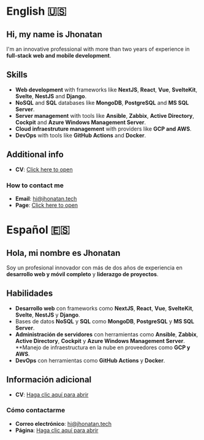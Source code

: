 # English 🇺🇸

## Hi, my name is **Jhonatan**
I'm an innovative professional with more than two years of experience in **full-stack web and mobile development**.  

## Skills
- **Web development** with frameworks like **NextJS**, **React**, **Vue**, **SvelteKit**, **Svelte**, **NestJS** and **Django**. 
- **NoSQL** and **SQL** databases like **MongoDB**, **PostgreSQL** and **MS SQL Server**.
- **Server management** with tools like **Ansible**, **Zabbix**, **Active Directory**, **Cockpit** and **Azure Windows Management Server**.
- **Cloud infraestruture management** with providers like **GCP and AWS**.
- **DevOps** with tools like **GitHub Actions** and **Docker**.

## Additional info
- **CV**: [Click here to open](https://drive.google.com/file/d/17IxfO64feMWVI5dnmxQ2A0zjpgrneFAN/view?usp=sharing)

### How to contact me
- **Email**: hi@jhonatan.tech
- **Page**: [Click here to open](https://jhonatan.tech)

# Español 🇪🇸

## Hola, mi nombre es **Jhonatan**
Soy un profesional innovador con más de dos años de experiencia en **desarrollo web y móvil completo** y **liderazgo de proyectos**.

## Habilidades
- **Desarrollo web** con frameworks como **NextJS**, **React**, **Vue**, **SvelteKit**, **Svelte**, **NestJS** y **Django**. 
- Bases de datos **NoSQL** y **SQL** como **MongoDB**, **PostgreSQL** y **MS SQL Server**.
- **Administración de servidores** con herramientas como **Ansible**, **Zabbix**, **Active Directory**, **Cockpit** y **Azure Windows Management Server**.
  **Manejo de infraestructura en la nube en proveedores como **GCP y AWS**.
- **DevOps** con herramientas como **GitHub Actions** y **Docker**.

## Información adicional
- **CV**: [Haga clic aquí para abrir](https://drive.google.com/file/d/1dahRblrIWWmYnO3BWVL0HpS7Nc5iVCzA/view?usp=sharing)

### Cómo contactarme
- **Correo electrónico**: hi@jhonatan.tech
- **Página**: [Haga clic aquí para abrir](https://jhonatan.tech)
